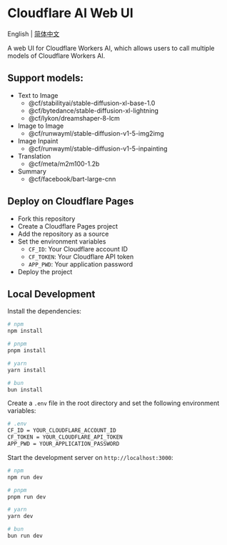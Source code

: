 # Cloudflare AI Web UI
English | [简体中文](./README_CN.md)

A web UI for Cloudflare Workers AI, which allows users to call multiple models of Cloudflare Workers AI.

## Support models:
-  Text to Image
   -  @cf/stabilityai/stable-diffusion-xl-base-1.0
   -  @cf/bytedance/stable-diffusion-xl-lightning
   -  @cf/lykon/dreamshaper-8-lcm
-  Image to Image
   -  @cf/runwayml/stable-diffusion-v1-5-img2img
-  Image Inpaint
   -  @cf/runwayml/stable-diffusion-v1-5-inpainting
-  Translation
   -  @cf/meta/m2m100-1.2b
-  Summary
   -  @cf/facebook/bart-large-cnn

## Deploy on Cloudflare Pages
-  Fork this repository
-  Create a Cloudflare Pages project
-  Add the repository as a source
-  Set the environment variables
   -  `CF_ID`: Your Cloudflare account ID
   -  `CF_TOKEN`: Your Cloudflare API token
   -  `APP_PWD`: Your application password
-  Deploy the project


## Local Development

Install the dependencies:

```bash
# npm
npm install

# pnpm
pnpm install

# yarn
yarn install

# bun
bun install
```
Create a `.env` file in the root directory and set the following environment variables:

```bash
# .env
CF_ID = YOUR_CLOUDFLARE_ACCOUNT_ID
CF_TOKEN = YOUR_CLOUDFLARE_API_TOKEN
APP_PWD = YOUR_APPLICATION_PASSWORD
```
Start the development server on `http://localhost:3000`:

```bash
# npm
npm run dev

# pnpm
pnpm run dev

# yarn
yarn dev

# bun
bun run dev
```